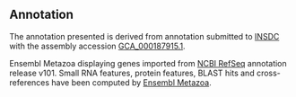 **Annotation**
----------

The annotation presented is derived from annotation submitted to
[INSDC](http://www.insdc.org) with the assembly accession [GCA\_000187915.1](http://www.ebi.ac.uk/ena/data/view/GCA_000187915.1).

Ensembl Metazoa displaying genes imported from [NCBI RefSeq](https://www.ncbi.nlm.nih.gov/genome/annotation_euk/Pogonomyrmex_barbatus/101) annotation release v101.
Small RNA features, protein features, BLAST hits and cross-references have been
computed by [Ensembl Metazoa](https://metazoa.ensembl.org/info/genome/annotation/index.html).
